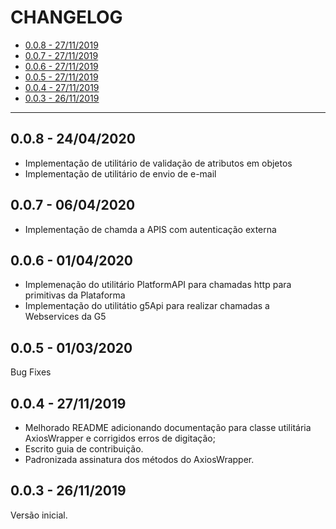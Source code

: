 # CHANGELOG <!-- omit in toc -->

- [0.0.8 - 27/11/2019](#008---27042020)
- [0.0.7 - 27/11/2019](#007---06042020)
- [0.0.6 - 27/11/2019](#006---01042020)
- [0.0.5 - 27/11/2019](#005---01032020)
- [0.0.4 - 27/11/2019](#004---27112019)
- [0.0.3 - 26/11/2019](#003---26112019)

---

## 0.0.8 - 24/04/2020

- Implementação de utilitário de validação de atributos em objetos
- Implementação de utilitário de envio de e-mail

## 0.0.7 - 06/04/2020

- Implementação de chamda a APIS com autenticação externa

## 0.0.6 - 01/04/2020

- Implemenação do utilitário PlatformAPI para chamadas http para primitivas da Plataforma
- Implementação do utilitátio g5Api para realizar chamadas a Webservices da G5

## 0.0.5 - 01/03/2020

Bug Fixes

## 0.0.4 - 27/11/2019

- Melhorado README adicionando documentação para classe utilitária AxiosWrapper e corrigidos erros de digitação;
- Escrito guia de contribuição.
- Padronizada assinatura dos métodos do AxiosWrapper.

## 0.0.3 - 26/11/2019

Versão inicial.
